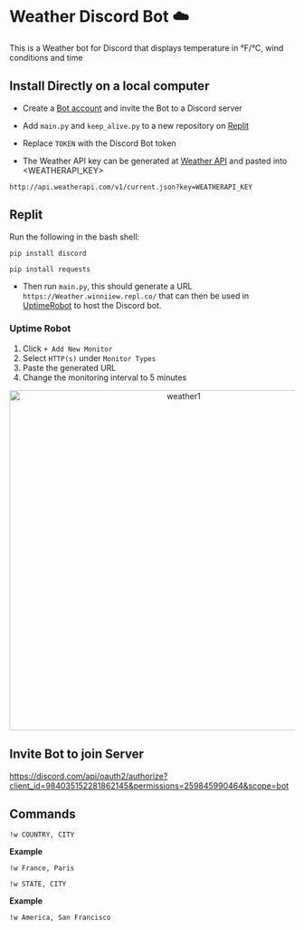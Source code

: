 # Weather Discord Bot ☁️
This is a Weather bot for Discord that displays temperature in °F/°C, wind conditions and time 


## Install Directly on a local computer

- Create a [Bot account](https://discordpy.readthedocs.io/en/stable/discord.html) and invite the Bot to a Discord server

- Add `main.py` and `keep_alive.py` to a new repository on [Replit](https://replit.com/)

- Replace `TOKEN` with the Discord Bot token

- The Weather API key can be generated at [Weather API](https://www.weatherapi.com/) and pasted into <WEATHERAPI_KEY>

`http://api.weatherapi.com/v1/current.json?key=WEATHERAPI_KEY`

## Replit

Run the following in the bash shell:

`pip install discord`

`pip install requests`

- Then run `main.py`, this should generate a URL `https://Weather.winniiew.repl.co/` that can then be used in [UptimeRobot](https://uptimerobot.com/) to host the Discord bot.

### Uptime Robot
1. Click `+ Add New Monitor`
2. Select `HTTP(s)` under `Monitor Types`
3. Paste the generated URL
4. Change the monitoring interval to 5 minutes

<p align="center">
<img width="600" alt="weather1" src="https://user-images.githubusercontent.com/86391366/172726371-ea576e58-081e-4443-9953-ec14bfd0a102.png">
<p>

## Invite Bot to join Server
https://discord.com/api/oauth2/authorize?client_id=984035152281862145&permissions=259845990464&scope=bot
  
## Commands

`!w COUNTRY, CITY`
 
 **Example**
  
`!w France, Paris`

`!w STATE, CITY`
 
**Example**
  
`!w America, San Francisco`

